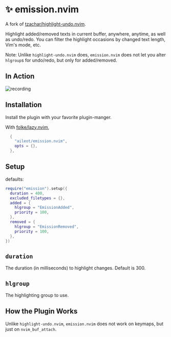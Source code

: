 # ✨ emission.nvim

A fork of [tzachar/highlight-undo.nvim](https://github/tzachar/highlight-undo.nvim).

Highlight added/removed texts in current buffer, anywhere, anytime, as well as
undo/redo.
You can filter the highlight occasions by changed text length, Vim's mode,
etc.

Note: Unlike `highlight-undo.nvim` does, `emission.nvim` does not let you
alter `hlgroup`s for undo/redo, but only for added/removed.

## In Action

![recording](https://github.com/tzachar/highlight-undo.nvim/assets/4946827/81b85a3b-b563-4e97-b4e1-7a48d0d2f912)

## Installation

Install the plugin with your favorite plugin-manger.

With [folke/lazy.nvim](https://github/folke/lazy.nvim),

```lua
  {
    "aileot/emission.nvim",
    opts = {},
  },
```

## Setup

defaults:

```lua
require("emission").setup({
  duration = 400,
  excluded_filetypes = {},
  added = {
    hlgroup = "EmissionAdded",
    priority = 100,
  },
  removed = {
    hlgroup = "EmissionRemoved",
    priority = 100,
  },
})
```

## `duration`

The duration (in milliseconds) to highlight changes. Default is 300.

## `hlgroup`

The highlighting group to use.

## How the Plugin Works

Unlike `highlight-undo.nvim`, `emission.nvim` does not work on keymaps, but just on
`nvim_buf_attach`.
